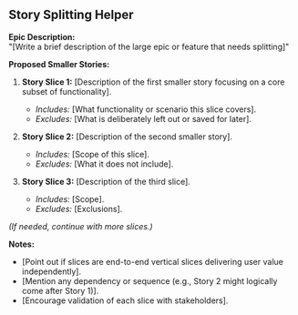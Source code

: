 <!--
## Description: Helps break down a large user story or epic into smaller, value-adding stories that can be delivered incrementally.
## Usage Note: Use when a story is too big to complete in one iteration. Bring a description of the epic and perhaps ideas on how it could be sliced. The prompt will suggest ways to split by functionality, user goal, or scenario.
## Instructions: The AI will ask for the epic or big story details. Then it will propose multiple smaller stories or slices, explaining what each includes/excludes. You can refine or ask for different slicing approaches (e.g., by user segment or by happy/edge path). The output provides a list of smaller stories ready for grooming.
## Attribution: Based on agile story-splitting techniques (informed by Mike Cohn’s user stories and user story mapping from Jeff Patton).
-->

## Story Splitting Helper

**Epic Description:**  
"[Write a brief description of the large epic or feature that needs splitting]"

**Proposed Smaller Stories:**

1. **Story Slice 1:** [Description of the first smaller story focusing on a core subset of functionality].  
   - *Includes:* [What functionality or scenario this slice covers].  
   - *Excludes:* [What is deliberately left out or saved for later].

2. **Story Slice 2:** [Description of the second smaller story].  
   - *Includes:* [Scope of this slice].  
   - *Excludes:* [What it does not include].

3. **Story Slice 3:** [Description of the third slice].  
   - *Includes:* [Scope].  
   - *Excludes:* [Exclusions].

*(If needed, continue with more slices.)*

**Notes:**  
- [Point out if slices are end-to-end vertical slices delivering user value independently].  
- [Mention any dependency or sequence (e.g., Story 2 might logically come after Story 1)].  
- [Encourage validation of each slice with stakeholders].
